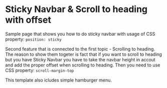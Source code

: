# Sticky Navbar & Scroll to heading with offset

Sample page that shows you how to do sticky navbar with usage of CSS property:
`position: sticky`

Second feature that is connected to the first topic - Scrolling to heading.
The reason to show them togeter is fact that if you want to scroll to heading but you have Sticky Navbar you have to take the navbar height in accout and add the proper offset when scrolling to heading. Then you need to use CSS property:
`scroll-margin-top`

This template also icludes simple hamburger menu.
